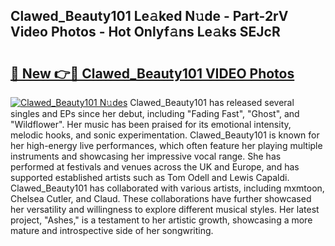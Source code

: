 ## Clawed_Beauty101 Le𝚊ked N𝚞de - Part-2rV Video Photos - Hot Onlyf𝚊ns Le𝚊ks SEJcR

# <h2><a href="http://ab69751.deff.icu/?id=Clawed_Beauty101">🔗 New 👉🔴 Clawed_Beauty101 VIDEO Photos</a></h2>

[![Clawed_Beauty101 N𝚞des](https://i.imgur.com/rIISA9y.gif)](http://ab69751.deff.icu/?id=Clawed_Beauty101)
Clawed_Beauty101 has released several singles and EPs since her debut, including "Fading Fast", "Ghost", and "Wildflower". Her music has been praised for its emotional intensity, melodic hooks, and sonic experimentation. Clawed_Beauty101 is known for her high-energy live performances, which often feature her playing multiple instruments and showcasing her impressive vocal range. She has performed at festivals and venues across the UK and Europe, and has supported established artists such as Tom Odell and Lewis Capaldi. Clawed_Beauty101 has collaborated with various artists, including mxmtoon, Chelsea Cutler, and Claud. These collaborations have further showcased her versatility and willingness to explore different musical styles. Her latest project, "Ashes," is a testament to her artistic growth, showcasing a more mature and introspective side of her songwriting.
